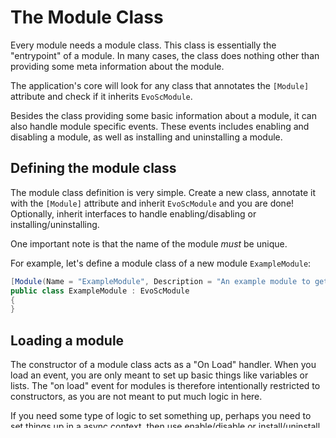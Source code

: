 # The Module Class
Every module needs a module class. This class is essentially the "entrypoint" of a module. In many cases, the class does nothing other than providing some meta information about the module.

The application's core will look for any class that annotates the `[Module]` attribute and check if it inherits `EvoScModule`.

Besides the class providing some basic information about a module, it can also handle module specific events. These events includes enabling and disabling a module, as well as installing and uninstalling a module.

## Defining the module class
The module class definition is very simple. Create a new class, annotate it with the `[Module]` attribute and inherit `EvoScModule` and you are done! Optionally, inherit interfaces to handle enabling/disabling or installing/uninstalling.

One important note is that the name of the module *must* be unique.

For example, let's define a module class of a new module `ExampleModule`:
```csharp
[Module(Name = "ExampleModule", Description = "An example module to get people started.", IsInternal = true)]
public class ExampleModule : EvoScModule
{
}
```

## Loading a module
The constructor of a module class acts as a "On Load" handler. When you load an event, you are only meant to set up basic things like variables or lists. The "on load" event for modules is therefore intentionally restricted to constructors, as you are not meant to put much logic in here.

If you need some type of logic to set something up, perhaps you need to set things up in a async context, then use enable/disable or install/uninstall methods which is explained later.

The constructor also supports dependency injection, and it will have access to the core's services, as well as the module's own services:
```csharp
[Module(Name = "ExampleModule", Description = "An example module to get people started.", IsInternal = true)]
public class ExampleModule : EvoScModule
{
    public ExampleModule(MyService service) // [!code focus:4]
    {
        // do something with MyService ...
    }
}
```

## Toggleable Modules
If you only use the framework's functionality providers, you normally don't need to handle the enabling or disabling events. However, sometimes it is neccessary to create some background service or custom service that requires the ability to be enabled or disabled.

In order to ensure that modules are enabled and disabled when a user clicks those buttons, you can inherit the `IToggleable` interface.

The interface exposes two asynchronous methods, `Enable` and `Disable`. These method names are pretty self-explainatory, but keep in mind that enabling or disabling a module does not mean loading or unloading a module.

::: info
When a module is disabled, it is still loaded in memory, but the logic should not respond to anything.
:::

Example with the `IToggleable`:
```csharp
[Module(Name = "ExampleModule", Description = "An example module to get people started.")]
public class ExampleModule : EvoScModule, IToggleable// [!code focus]
{
    public Task Enable()// [!code focus:9]
    {
        // enable stuff in the module
    }

    public Task Disable()
    {
        // disable stuff from the module
    }
}
```

## Installable Modules
todo ...

## Module Loading Process
Understanding the way modules are loaded and and the order in which the special module events are triggered can be useful.

On start up, the application looks for assemblies with a class that annotates the `[Module]` attribute. If this attribute is found, it checks if the class inherits `EvoScModule`.

If these two conditions are met, the application will look for any dependencies defined by the module. If there are any dependencies, these are loaded first.

Before the module class itself is loaded, the applicaiton looks for any framework defined entities, for example controllers, settings, permissions, middlewares, database migrations etc.

The module class is then loaded, which means the class itself is instantiated and the constructor called.

After the module is loaded, it is then installed. This sets up things like permissions or database migrations.

If installation is successful, the module is enabled. When a module is enabled, it adds things like controllers, middlewares, events, chat commands, module services etc. All of these things should be enabled automatically.